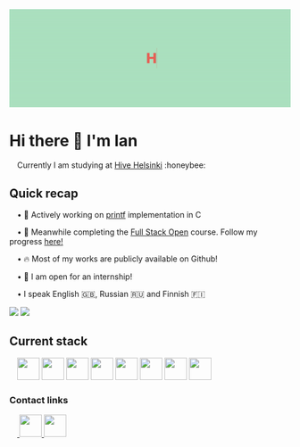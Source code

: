 <div align="center">
<img src="https://github.com/IanGaplichnik/IanGaplichnik/blob/main/hello_gif.gif" />
</div>

<h1>Hi there 👋 I'm Ian</h1>

<p>&emsp;Currently I am studying at <a href="https://www.hive.fi/">Hive Helsinki</a> :honeybee:</p>

<h2>Quick recap</h2>

<p>&emsp;• 👷 Actively working on <a href="https://github.com/IanGaplichnik/ft_printf">printf</a> implementation in C</p>
<p>&emsp;• 📖  Meanwhile completing the <a href="https://fullstackopen.com/en/">Full Stack Open</a> course. Follow my progress <a href="https://github.com/IanGaplichnik/HY_FSO">here!</a> </p>
<p>&emsp;• 🔥 Most of my works are publicly available on Github!</p>
<p>&emsp;• 📩 I am open for an internship!</p>
<p>&emsp;• I speak English 🇬🇧, Russian 🇷🇺 and Finnish 🇫🇮
<div>
  <img src="https://github-readme-stats.vercel.app/api?username=IanGaplichnik&show_icons=true&theme=react" height="150px"/>           
  <img src="https://github-readme-stats.vercel.app/api/top-langs/?username=IanGaplichnik&show_icons=true&theme=react" height="150px"/>
</div>

<h2>Current stack</h2>
<div>
  &emsp;<img src="https://cdn.jsdelivr.net/gh/devicons/devicon/icons/c/c-original.svg" height="40px" width="40px" /> 
  <img src="https://cdn.jsdelivr.net/gh/devicons/devicon/icons/html5/html5-plain-wordmark.svg" height="40px" width="40px" />
  <img src="https://cdn.jsdelivr.net/gh/devicons/devicon/icons/css3/css3-plain-wordmark.svg" height="40px" width="40px" />
  <img src="https://cdn.jsdelivr.net/gh/devicons/devicon/icons/javascript/javascript-original.svg" height="40px" width="40px" />
  <img src="https://cdn.jsdelivr.net/gh/devicons/devicon/icons/react/react-original-wordmark.svg"  height="40px" width="40px"/>
  <img src="https://cdn.jsdelivr.net/gh/devicons/devicon/icons/git/git-plain-wordmark.svg" height="40px" width="40px" />
  <img src="https://cdn.jsdelivr.net/gh/devicons/devicon/icons/linux/linux-original.svg" height="40px" width="40px" />
  <img src="https://cdn.jsdelivr.net/gh/devicons/devicon/icons/vim/vim-original.svg" height="40px" width="40px" />
  </div>
  

<h3>Contact links</h3>
<div>
  &emsp;<a href="https://www.linkedin.com/in/ian-gaplichnik-686724b1/">
    <img src="https://cdn.jsdelivr.net/gh/devicons/devicon/icons/linkedin/linkedin-original.svg" height ="40px" width="40px"/>
  </a>
  <a href="mailto:ian.gaplichnik@proton.me">
    <img height="40px" width="40px" src="https://user-images.githubusercontent.com/1412131/58957746-8d342500-87a1-11e9-9c34-4c757712bd27.png" />
  </a>
</div>
  
